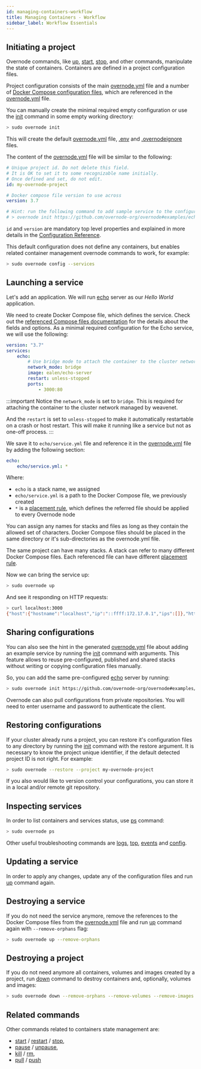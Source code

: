 ```yaml
---
id: managing-containers-workflow
title: Managing Containers - Workflow
sidebar_label: Workflow Essentials
---
```


## Initiating a project

Overnode commands, like [up](cli-reference/up), [start](cli-reference/start), [stop](cli-reference/stop), and other commands, manipulate the state of containers. Containers are defined in a project configuration files.

Project configuration consists of the main [overnode.yml](overnode-yml-file-description) file and a number of [Docker Compose configuration files](docker-compose-yml-file-description), which are referenced in the [overnode.yml](overnode-yml-file-description) file.

You can manually create the minimal required empty configuration or use the [init](cli-reference/init) command in some empty working directory:

```bash
> sudo overnode init 
```

This will create the default [overnode.yml](overnode-yml-file-description) file, [.env](dotenv-file-description) and [.overnodeignore](overnodeignore-file-description) files. 

The content of the [overnode.yml](overnode-yml-file-description) file will be similar to the following:

```yml
# Unique project id. Do not delete this field.
# It is OK to set it to some recognizable name initially.
# Once defined and set, do not edit.
id: my-overnode-project

# Docker compose file version to use across
version: 3.7

# Hint: run the following command to add sample service to the configuration
# > overnode init https://github.com/overnode-org/overnode#examples/echo
```

`id` and `version` are mandatory top level properties and explained in more details in the [Configuration Reference](overnode-yml-file-description).

This default configuration does not define any containers, but enables related container management overnode commands to work, for example:

```bash
> sudo overnode config --services
```

## Launching a service

Let's add an application. We will run [echo](https://hub.docker.com/r/ealen/echo-server) server as our *Hello World* application.

We need to create Docker Compose file, which defines the service. Check out the [referenced Compose files documentation](docker-compose-yml-file-description) for the details about the fields and options. As a minimal required configuration for the Echo service, we will use the following:

```yml
version: "3.7"
services:
    echo:
        # Use bridge mode to attach the container to the cluster network
        network_mode: bridge
        image: ealen/echo-server
        restart: unless-stopped
        ports:
            - 3000:80
```
:::important
Notice the `network_mode` is set to `bridge`. This is required for attaching the container to the cluster network managed by weavenet.

And the `restart` is set to `unless-stopped` to make it automatically restartable on a crash or host restart. This will make it running like a service but not as one-off process.
:::

We save it to `echo/service.yml` file and reference it in the [overnode.yml](overnode-yml-file-description) file by adding the following section:

```yml
echo:
    echo/service.yml: *
```

Where:

* `echo` is a stack name, we assigned
* `echo/service.yml` is a path to the Docker Compose file, we previously created
* `*` is a [placement rule](overnode-yml-file-description#placement-rules), which defines the referred file should be applied to every Overnode node

You can assign any names for stacks and files as long as they contain the allowed set of characters. Docker Compose files should be placed in the same directory or it's sub-directories as the overnode.yml file.

The same project can have many stacks. A stack can refer to many different Docker Compose files. Each referenced file can have different [placement rule](overnode-yml-file-description#placement-rules).

Now we can bring the service up:

```bash
> sudo overnode up
```

And see it responding on HTTP requests:

```bash
> curl localhost:3000
{"host":{"hostname":"localhost","ip":"::ffff:172.17.0.1","ips":[]},"http":{"method":"GET","baseUrl":"","originalUrl":"/","protocol":"http"},"request":{"params":{"0":"/"},"query":{},"cookies":{},"body":{},"headers":{"host":"localhost:3000","user-agent":"curl/7.58.0","accept":"*/*"}},"environment":{"PATH":"/usr/local/sbin:/usr/local/bin:/usr/sbin:/usr/bin:/sbin:/bin","HOSTNAME":"echo.weave.local","NODE_VERSION":"12.18.3","YARN_VERSION":"1.22.4","HOME":"/root"}}
```

## Sharing configurations

You can also see the hint in the generated [overnode.yml](overnode-yml-file-description) file about adding an example service by running the [init](cli-reference/init) command with arguments. This feature allows to reuse pre-configured, published and shared stacks without writing or copying configuration files manually.

So, you can add the same pre-configured [echo](https://hub.docker.com/r/ealen/echo-server) server by running:

```bash
> sudo overnode init https://github.com/overnode-org/overnode#examples/echo
```

Overnode can also pull configurations from private repositories. You will need to enter username and password to authenticate the client.

## Restoring configurations

If your cluster already runs a project, you can restore it's configuration files to any directory by running the [init](cli-reference/init) command with the restore argument. It is necessary to know the project unique identifier, if the default detected project ID is not right. For example:

```bash
> sudo overnode --restore --project my-overnode-project
```

If you also would like to version control your configurations, you can store it in a local and/or remote git repository. 

## Inspecting services

In order to list containers and services status, use [ps](cli-reference/ps) command:

```bash
> sudo overnode ps
```

Other useful troubleshooting commands are [logs](cli-reference/logs), [top](cli-reference/top), [events](cli-reference/events) and [config](cli-reference/config).

## Updating a service

In order to apply any changes, update any of the configuration files and run [up](cli-reference/up) command again.

## Destroying a service

If you do not need the service anymore, remove the references to the Docker Compose files from the [overnode.yml](overnode-yml-file-description) file and run [up](cli-reference/up) command again with `--remove-orphans` flag:

```bash
> sudo overnode up --remove-orphans
```

## Destroying a project

If you do not need anymore all containers, volumes and images created by a project, run [down](cli-reference/down) command to destroy containers and, optionally, volumes and images:

```bash
> sudo overnode down --remove-orphans --remove-volumes --remove-images
```

## Related commands

Other commands related to containers state management are:
* [start](cli-reference/start) / [restart](cli-reference/restart) / [stop](cli-reference/stop),
* [pause](cli-reference/pause) / [unpause](cli-reference/unpause),
* [kill](cli-reference/kill) / [rm](cli-reference/rm),
* [pull](cli-reference/pull) / [push](cli-reference/push)
